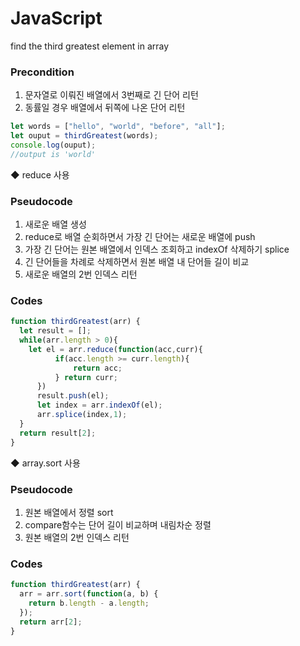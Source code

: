 # JavaScript
find the third greatest element in array

### Precondition

1. 문자열로 이뤄진 배열에서 3번째로 긴 단어 리턴
2. 동률일 경우 배열에서 뒤쪽에 나온 단어 리턴

```js
let words = ["hello", "world", "before", "all"];
let ouput = thirdGreatest(words);
console.log(ouput);
//output is 'world'
```


◆ reduce 사용

### Pseudocode

1. 새로운 배열 생성
2. reduce로 배열 순회하면서 가장 긴 단어는 새로운 배열에 push
3. 가장 긴 단어는 원본 배열에서 인덱스 조회하고 indexOf 삭제하기 splice
4. 긴 단어들을 차례로 삭제하면서 원본 배열 내 단어들 길이 비교
5. 새로운 배열의 2번 인덱스 리턴


### Codes

```js
function thirdGreatest(arr) {
  let result = [];
  while(arr.length > 0){
    let el = arr.reduce(function(acc,curr){
          if(acc.length >= curr.length){
              return acc;
          } return curr;
      })
      result.push(el);
      let index = arr.indexOf(el);
      arr.splice(index,1);
  }
  return result[2];
}
```


◆ array.sort 사용

### Pseudocode 

1. 원본 배열에서 정렬 sort
2. compare함수는 단어 길이 비교하며 내림차순 정렬
3. 원본 배열의 2번 인덱스 리턴


### Codes

```js
function thirdGreatest(arr) {
  arr = arr.sort(function(a, b) {
    return b.length - a.length;
  });
  return arr[2];
}
```
